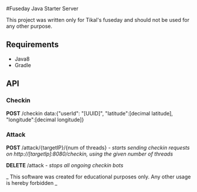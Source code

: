 #Fuseday Java Starter Server

This project was written only for Tikal's fuseday and should not be used for any other purpose.

## Requirements
* Java8
* Gradle

## API
### Checkin
**POST** /checkin  data:{"userId": "[UUID]", "latitude":[decimal latitude], "longitude":[decimal longitude]}

### Attack
**POST** /attack/{targetIP}/{num of threads}  - _starts sending checkin requests on http://[targetIp]:8080/checkin, using the given number of threads_ 

**DELETE** /attack - _stops all ongoing checkin bots_  



_ This software was created for educational purposes only. Any other usage is hereby forbidden _ 